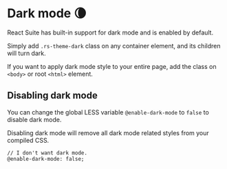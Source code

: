 # Dark mode 🌘

React Suite has built-in support for dark mode and is enabled by default.

Simply add `.rs-theme-dark` class on any container element, and its children will turn dark.

If you want to apply dark mode style to your entire page, add the class on `<body>` or root `<html>` element.

## Disabling dark mode

You can change the global LESS variable `@enable-dark-mode` to `false` to disable dark mode.

Disabling dark mode will remove all dark mode related styles from your compiled CSS.

```less
// I don't want dark mode.
@enable-dark-mode: false;
```
